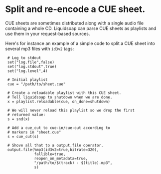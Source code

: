 Split and re-encode a CUE sheet.
================================
CUE sheets are sometimes distributed along with a single audio file containing a whole CD.
Liquidsoap can parse CUE sheets as playlists and use them in your request-based sources.

Here's for instance an example of a simple code to split a CUE sheet into several mp3 files
with `id3v2` tags:

```
 # Log to stdout
 set("log.file",false)
 set("log.stdout",true)
 set("log.level",4)

 # Initial playlist
 cue = "/path/to/sheet.cue"

 # Create a reloadable playlist with this CUE sheet.
 # Tell liquidsoap to shutdown when we are done.
 x = playlist.reloadable(cue, on_done=shutdown)

 # We will never reload this playlist so we drop the first
 # returned value:
 s = snd(x)

 # Add a cue_cut to cue-in/cue-out according to
 # markers in "sheet.cue"
 s = cue_cut(s)

 # Shove all that to a output.file operator.
 output.file(%mp3(id3v2=true,bitrate=320), 
             fallible=true,
             reopen_on_metadata=true,
             "/path/to/$(track) - $(title).mp3",
             s)
```



